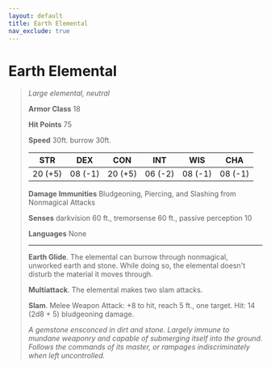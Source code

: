 ```yaml
---
layout: default
title: Earth Elemental
nav_exclude: true
---
```


# Earth Elemental

> *Large elemental, neutral*
> 
> **Armor Class** 18
> 
> **Hit Points**  75
> 
> **Speed**       30ft. burrow 30ft.
>
> |   STR   |   DEX   |   CON   |   INT   |   WIS   |   CHA   |
> | :-----: | :-----: | :-----: | :-----: | :-----: | :-----: |
> | 20 (+5) | 08 (-1) | 20 (+5) | 06 (-2) | 08 (-1) | 08 (-1) |
>
> **Damage Immunities**    Bludgeoning, Piercing, and Slashing from Nonmagical Attacks
>
> **Senses**               darkvision 60 ft., tremorsense 60 ft., passive perception 10
> 
> **Languages**            None
>
> ---
>
> **Earth Glide**. The elemental can burrow through nonmagical, unworked earth and stone. While doing so, the elemental doesn't disturb the material it moves through.
> 
> **Multiattack**. The elemental makes two slam attacks.
> 
> **Slam**. Melee Weapon Attack: +8 to hit, reach 5 ft., one target. Hit: 14 (2d8 + 5) bludgeoning damage.
> 
> *A gemstone ensconced in dirt and stone. Largely immune to mundane weaponry and capable of submerging itself into the ground. Follows the commands of its master, or rampages indiscriminately when left uncontrolled.*
